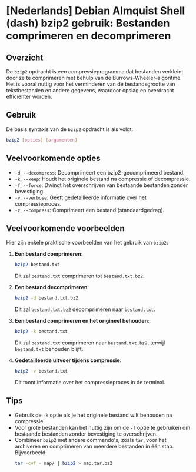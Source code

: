 # [Nederlands] Debian Almquist Shell (dash) bzip2 gebruik: Bestanden comprimeren en decomprimeren

## Overzicht
De `bzip2` opdracht is een compressieprogramma dat bestanden verkleint door ze te comprimeren met behulp van de Burrows-Wheeler-algoritme. Het is vooral nuttig voor het verminderen van de bestandsgrootte van tekstbestanden en andere gegevens, waardoor opslag en overdracht efficiënter worden.

## Gebruik
De basis syntaxis van de `bzip2` opdracht is als volgt:

```bash
bzip2 [opties] [argumenten]
```

## Veelvoorkomende opties
- `-d`, `--decompress`: Decomprimeert een bzip2-gecomprimeerd bestand.
- `-k`, `--keep`: Houdt het originele bestand na compressie of decompressie.
- `-f`, `--force`: Dwingt het overschrijven van bestaande bestanden zonder bevestiging.
- `-v`, `--verbose`: Geeft gedetailleerde informatie over het compressieproces.
- `-z`, `--compress`: Comprimeert een bestand (standaardgedrag).

## Veelvoorkomende voorbeelden
Hier zijn enkele praktische voorbeelden van het gebruik van `bzip2`:

1. **Een bestand comprimeren**:
   ```bash
   bzip2 bestand.txt
   ```
   Dit zal `bestand.txt` comprimeren tot `bestand.txt.bz2`.

2. **Een bestand decomprimeren**:
   ```bash
   bzip2 -d bestand.txt.bz2
   ```
   Dit zal `bestand.txt.bz2` decomprimeren naar `bestand.txt`.

3. **Een bestand comprimeren en het origineel behouden**:
   ```bash
   bzip2 -k bestand.txt
   ```
   Dit zal `bestand.txt` comprimeren naar `bestand.txt.bz2`, terwijl `bestand.txt` behouden blijft.

4. **Gedetailleerde uitvoer tijdens compressie**:
   ```bash
   bzip2 -v bestand.txt
   ```
   Dit toont informatie over het compressieproces in de terminal.

## Tips
- Gebruik de `-k` optie als je het originele bestand wilt behouden na compressie.
- Voor grote bestanden kan het nuttig zijn om de `-f` optie te gebruiken om bestaande bestanden zonder bevestiging te overschrijven.
- Combineer `bzip2` met andere commando's, zoals `tar`, voor het archiveren en comprimeren van meerdere bestanden in één stap. Bijvoorbeeld:
   ```bash
   tar -cvf - map/ | bzip2 > map.tar.bz2
   ```